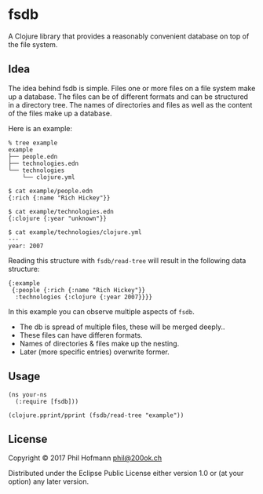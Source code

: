 # fsdb

A Clojure library that provides a reasonably convenient database on
top of the file system.


## Idea

The idea behind fsdb is simple. Files one or more files on a file
system make up a database. The files can be of different formats and
can be structured in a directory tree. The names of directories and
files as well as the content of the files make up a database.

Here is an example:

```
% tree example
example
├── people.edn
├── technologies.edn
└── technologies
    └── clojure.yml

$ cat example/people.edn
{:rich {:name "Rich Hickey"}}

$ cat example/technologies.edn
{:clojure {:year "unknown"}}

$ cat example/technologies/clojure.yml
---
year: 2007
```

Reading this structure with `fsdb/read-tree` will result in the
following data structure:

```
{:example
 {:people {:rich {:name "Rich Hickey"}}
  :technologies {:clojure {:year 2007}}}}
```

In this example you can observe multiple aspects of `fsdb`.

* The db is spread of multiple files, these will be merged deeply..
* These files can have differen formats.
* Names of directories & files make up the nesting.
* Later (more specific entries) overwrite former.


## Usage

```
(ns your-ns
  (:require [fsdb]))

(clojure.pprint/pprint (fsdb/read-tree "example"))
```

## License

Copyright © 2017 Phil Hofmann <phil@200ok.ch>

Distributed under the Eclipse Public License either version 1.0 or (at
your option) any later version.
